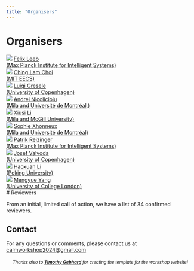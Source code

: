 ```yaml
---
title: "Organisers"
---
```


# Organisers


<div class="list-of-people">
    <div class="person">
        <td><img src="/organizer_felix.jpeg"></td>
        <td><a href="https://felixludos.com/">Felix Leeb <br>(Max Planck Institute for Intelligent Systems)</a></td>
    </div>
    <div class="person">
        <td><img src="/organizer_ching_lam.jpeg"></td>
        <td><a href="https://chinglamchoi.github.io/cchoi/">Ching Lam Choi<br>(MIT EECS)</a></td>
    </div>
    <div class="person">
        <td><img src="/organizer_luigi.jpeg"></td>
        <td><a href="https://lgresele.github.io/">Luigi Gresele<br>(University of Copenhagen)</a></td>
    </div>
    <div class="person">
        <td><img src="/organizer_andrei.jpeg"></td>
        <td><a href="https://andreinicolicioiu.github.io/">Andrei Nicolicioiu <br>(Mila and Université de Montréal,)</a></td>
    </div>
    <div class="person">
        <td><img src="/organizer_xiusi.jpeg"></td>
        <td><a href="todo">Xiusi Li <br>(Mila and McGill University)</a></td>
    </div>
    <div class="person">
        <td><img src="/organizer_sophie.jpeg"></td>
        <td><a href="todo/">Sophie Xhonneux<br>(Mila and Université de Montréal)</a></td>
    </div>
    <div class="person">
        <td><img src="/organizer_patrik.jpeg"></td>
        <td><a href="https://rpatrik96.github.io/">Patrik Reizinger<br>(Max Planck Institute for Intelligent Systems)</a></td>
    </div>
    <div class="person">
        <td><img src="/organizer_josef.jpeg"></td>
        <td><a href="https://valvoda.github.io/">Josef Valvoda <br>(University of Copenhagen)</a></td>
    </div>
    <div class="person">
        <td><img src="/organizer_haoxuan.jpeg"></td>
        <td><a href="https://scholar.google.com/citations?user=gtDqiucAAAAJ&hl=en">Haoxuan Li<br>(Peking University)</a></td>
    </div>
    <div class="person">
        <td><img src="/organizer_mengyue.webp"></td>
        <td><a href="https://ymy4323460.github.io/">Mengyue Yang <br>(University of College London)</a></td>
    </div>
</div>
# Reviewers

From an initial, limited call of action, we have a list of 34 confirmed reviewers. 

<!-- Adam Li, Columbia University

Alexander Hägele, ETHZ - ETH Zurich

Biwei Huang, Carnegie Mellon University

Bohdan Kivva, University of Chicago

Bryon Aragam, University of Chicago

Chandler Squires, Massachusetts Institute of Technology

Cian Eastwood, University of Edinburgh

Daniel Malinsky, Johns Hopkins University

Davide Talon, Università degli Studi di Genova, Istituto Italiano di Tecnologia

Dhanya Sridhar, Université de Montréal and Mila-Quebec AI Institute

Furui Liu, Huawei Technologies Ltd.

Gargi Balasubramaniam, University of Illinois, Urbana Champaign

Gemma Elyse Moran, Columbia University

Goutham Rajendran, University of Chicago

Hamza Keurti, ETHZ - ETH Zurich

Ignavier Ng, Carnegie Mellon University

Jack Brady, Texas A&M

Jason Hartford, Montreal Institute for Learning Algorithms, University of Montreal, University of Montreal

Jeffrey Adams, University of Copenhagen

Johann Brehmer, Qualcomm AI Research

Jovana Mitrovic, DeepMind

Junzhe Zhang, Columbia University

Kartik Ahuja, Montreal Institute for Learning Algorithms

Kevin Muyuan Xia, Columbia University

Michel Besserve, Max Planck Institute for Intelligent Systems, Tübingen

Mingming Gong, University of Melbourne

Patrick Burauel, California Institute of Technology

Phillip Lippe, University of Amsterdam

Pim De Haan, University of Amsterdam

Ricardo Pio Monti, Meta

Ruibo Tu, KTH Royal Institute of Technology, Stockholm, Sweden

Sebastien Lachapelle, University of Montreal

Sergio Hernan Garrido Mejia, Max Planck Institute for Intelligent Systems, Tübingen

Shantanu Gupta, Carnegie Mellon University

Shohei Shimizu, Shiga University

Shruti Joshi, École de technologie supérieure

T. Anderson Keller, University of Amsterdam

Vitoria Barin Pacela, Montreal Institute for Learning Algorithms, University of Montreal, Université de Montréal

Yujia Zheng, Carnegie Mellon University -->

## Contact

For any questions or comments, please contact us at <calmworkshop2024@gmail.com>

<div style="width: 100%; font-size: smaller; text-align: center; margin-top: 18px;">
    <em>Thanks also to <strong><a href="https://timothygebhard.de">Timothy Gebhard</a></strong> for creating the template for the workshop website!</em>
</div>
